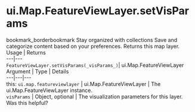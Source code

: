  
#  ui.Map.FeatureViewLayer.setVisParams
bookmark_borderbookmark Stay organized with collections  Save and categorize content based on your preferences.
Returns this map layer.
Usage | Returns  
---|---  
`FeatureViewLayer.setVisParams(_visParams_)`|  ui.Map.FeatureViewLayer  
Argument | Type | Details  
---|---|---  
this: `ui.map.featureviewlayer` | ui.Map.FeatureViewLayer | The ui.Map.FeatureViewLayer instance.  
`visParams` | Object, optional | The visualization parameters for this layer.  
Was this helpful?
